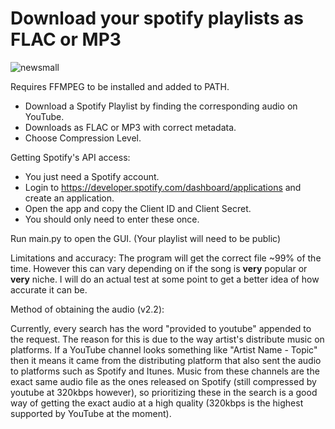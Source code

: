 

# Download your spotify playlists as FLAC or MP3
![newsmall](https://github.com/CLAW1200/Spotify-YTDL/assets/92749103/af7f8a63-f134-4686-8e3b-580b3331330e)


Requires FFMPEG to be installed and added to PATH.

- Download a Spotify Playlist by finding the corresponding audio on YouTube.
- Downloads as FLAC or MP3 with correct metadata.
- Choose Compression Level.

Getting Spotify's API access:   
- You just need a Spotify account.
- Login to https://developer.spotify.com/dashboard/applications and create an application.
- Open the app and copy the Client ID and Client Secret.
- You should only need to enter these once.
  
Run main.py to open the GUI.
(Your playlist will need to be public)

Limitations and accuracy:
The program will get the correct file ~99% of the time. However this can vary depending on if the song is **very** popular or **very** niche. I will do an actual test at some point to get a better idea of how accurate it can be.

Method of obtaining the audio (v2.2):

Currently, every search has the word "provided to youtube" appended to the request. The reason for this is due to the way artist's distribute music on platforms.
If a YouTube channel looks something like "Artist Name - Topic" then it means it came from the distributing platform that also sent the audio to platforms such as Spotify and Itunes.
Music from these channels are the exact same audio file as the ones released on Spotify (still compressed by youtube at 320kbps however), so prioritizing these in the search is a good way of getting the exact audio at a high quality (320kbps is the highest supported by YouTube at the moment). 
